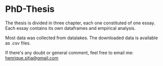 # PhD-Thesis

The thesis is divided in three chapter, each one constituted of one essay. Each essay contains its own dataframes and empirical analysis.

Most data was collected from datalakes. The downloaded data is available as .csv files.

If there's any doubt or general comment, feel free to email me: henrique.sitja@gmail.com
